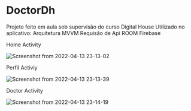 # DoctorDh
Projeto feito em aula sob supervisão do curso Digital House 
Utilizado no aplicativo: 
Arquitetura MVVM
Requisão de Api
ROOM 
Firebase 

Home Activity

![Screenshot from 2022-04-13 23-13-02](https://user-images.githubusercontent.com/76714413/163300632-5aa38026-9ecf-4771-80ac-c051cdb2970e.png)

Perfil Activiy

![Screenshot from 2022-04-13 23-13-39](https://user-images.githubusercontent.com/76714413/163300708-2be55e8e-dc59-49cd-b35b-9a075184236b.png)

Doctor Activity

![Screenshot from 2022-04-13 23-14-19](https://user-images.githubusercontent.com/76714413/163300749-4fa31fb4-cd49-4266-b47e-a6f4b930f0a8.png)

